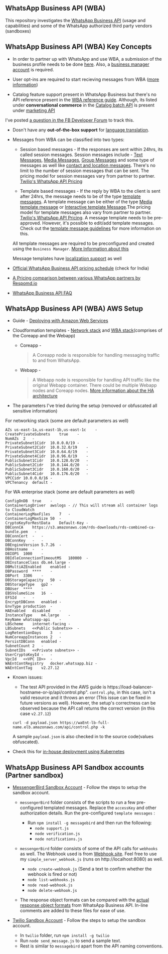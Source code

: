 ## WhatsApp Business API (WBA)
This repository investigates the [WhatsApp Business API](https://www.whatsapp.com/business/api) (usage and capabilities) and some of the WhatsApp authorized third party vendors (sandboxes) 

## WhatsApp Business API (WBA) Key Concepts
- In order to partner up with WhatsApp and use WBA, a submission of the business profile needs to be done [ here](https://www.facebook.com/business/m/whatsapp/business-api). Also, a [business manager account](https://business.facebook.com/) is required.

- User opt-ins are required to start recieving messages from WBA ([more information](https://developers.facebook.com/docs/whatsapp/guides/opt-in))

- Catalog feature support present in WhatsApp Business but there's no API reference present in the [WBA reference guide](https://developers.facebook.com/docs/whatsapp/api/reference). Although, its listed under **conversational commerce** in the [Catalog batch API](https://developers.facebook.com/docs/commerce-platform/catalog/batch-api) is present under [marketing API](https://developers.facebook.com/docs/marketing-api/catalog)

I've posted [a question in the FB Developer Forum](https://developers.facebook.com/community/threads/169810994424157/?post_id=169810997757490) to track this. 

- Dosn't have any **out-of-the-box support** for [language translation](https://developers.facebook.com/docs/whatsapp/message-templates/creation#translations). 

- Messages from WBA can be classified into two types:
    - Session based messages - If the responses are sent within 24hrs, its called session messages. Session messages include - [Text Messages](https://developers.facebook.com/docs/whatsapp/api/messages/text), [Media Messages](https://developers.facebook.com/docs/whatsapp/api/messages/media), [Group Messages](https://developers.facebook.com/docs/whatsapp/api/messages/group) and some type of messages as well like [contact and location messages](https://developers.facebook.com/docs/whatsapp/api/messages/others). There's no limit to the number of session messages that can be sent. The pricing model for session messages vary from partner to partner. [Twilio's WhatsApp API Pricing](https://www.twilio.com/whatsapp/pricing/in)

    - Template based messages - If the reply by WBA to the 
client is sent after 24hrs, the message needs to be of the type [template messages](https://developers.facebook.com/docs/whatsapp/api/messages/message-templates). A template message can be either of the type [Media template message](https://developers.facebook.com/docs/whatsapp/api/messages/message-templates/media-message-templates) or [Interactive template Message](https://developers.facebook.com/docs/whatsapp/api/messages/message-templates/interactive-message-templates).The pricing model for template messages also vary from partner to partner. [Twilio's WhatsApp API Pricing](https://www.twilio.com/whatsapp/pricing/in). A message template needs to be pre-approved. However, it's possible to edit/add template messages. Check out the [template message guidelines](https://developers.facebook.com/docs/whatsapp/message-templates/guidelines#tips) for more information on this.


    All template messages are required to be preconfigured and created using the `Business Manager`. [More Information about this](https://www.facebook.com/business/help/2055875911147364?id=2129163877102343)

    Message templates have [localization support](https://developers.facebook.com/docs/whatsapp/message-templates/localization) as well

- [Official WhatsApp Business API pricing schedule](https://developers.facebook.com/docs/whatsapp/pricing/) (check for India)
- [A Pricing comparison between various WhatsApp partners by Respomd.io](https://respond.io/blog/how-to-choose-a-whatsapp-partner-whatsapp-business-api-pricing/) 

- [WhatsApp Business API FAQ](https://developers.facebook.com/docs/whatsapp/faq/)

## WhatsApp Business API (WBA) AWS Setup

- Guide - [Deploying with Amazon Web Services](https://developers.facebook.com/docs/whatsapp/aws)
- Cloudformation templates - [Network stack](https://developers.facebook.com/docs/whatsapp/aws#network-setup) and [WBA stack](https://developers.facebook.com/docs/whatsapp/aws#whatsapp-setup)(comprises of the Coreapp and the Webapp)
    - Coreapp -
        > A Coreapp node is responsible for handling messaging traffic to and from WhatsApp. 
    - Webapp - 
        > A Webapp node is responsible for handling API traffic like the original Webapp container.
    There could be multiple Webapp nodes and Coreapp nodes. [More information about the HA architecture](https://developers.facebook.com/docs/whatsapp/high-availability/)

- The parameters I've tried during the setup (removed or obfuscated all sensitive information)

For networking stack (some are default parameters as well)
```
AZs	us-east-1a,us-east-1b,us-east-1c	-
CreatePrivateSubnets	true	-
NumAZs	2	-
PrivateSubnet1Cidr	10.0.0.0/19	-
PrivateSubnet2Cidr	10.0.32.0/19	-
PrivateSubnet3Cidr	10.0.64.0/19	-
PrivateSubnet4Cidr	10.0.96.0/19	-
PublicSubnet1Cidr	10.0.128.0/20	-
PublicSubnet2Cidr	10.0.144.0/20	-
PublicSubnet3Cidr	10.0.160.0/20	-
PublicSubnet4Cidr	10.0.176.0/20	-
VPCCidr	10.0.0.0/16	-
VPCTenancy	default	-
```
For WA enterprise stack (some are default parameters as well)
```
ConfigOnDB	true	-
ContainerLogDriver	awslogs	- // This will stream all container logs to CloudWatch
ContainerLogMaxFiles	7	-
ContainerLogMaxSize	50	-
CryptoKeyForRestData	Default-Key	-
DBConnCA	https://s3.amazonaws.com/rds-downloads/rds-combined-ca-bundle.pem	-
DBConnCert	-	-
DBConnKey	-	-
DBEngineVersion	5.7.26	-
DBHostname	-	-
DBIOPS	1000	-
DBIdleConnectionTimeoutMS	180000	-
DBInstanceClass	db.m4.large	-
DBMultiAZEnabled	enabled	-
DBPassword	****	-
DBPort	3306	-
DBStorageCapacity	50	-
DBStorageType	gp2	-
DBUser	****	-
EBSVolumeSize	16	-
EFSId	-	-
EncryptDBConn	enabled	-
EnvType	production	-
HAEnabled	disabled	-
InstanceType	m4.large	-
KeyName	whatsapp-api	-
LBScheme	internet-facing	-
LBSubnets	<<Public Subnets>>	-
LogRetentionDays	3	-
NumCoreappInstances	2	-
PersistDBConn	enabled	-
SubnetCount	2	-
SubnetIDs	<<Private subnets>>	-
UserCryptoKeyId	-	-
VpcId	<<VPC ID>>	-
WAEntContRegistry	docker.whatsapp.biz	-
WAEntContTag	v2.27.12
```
- Known issues:
    - The test API provided in the AWS guide is https://load-balancer-hostname-or-ip/api/control.php".   `control.php`, in this case, isn't a valid resource and it throws an error (This issue can be fixed in future versions as well). However, the setup's correctness can be observed because the API call returns the correct version (in this case `v2.27.12`)
    ```
    curl -d payload.json https://waEnt-lb-full-name.elb.amazonaws.com/api/control.php -k
    ```
    A sample `payload.json` is also checked in to the source code(values obfuscated).
    
- Check this for [in-house deployment using Kubernetes](https://developers.facebook.com/docs/whatsapp/installation)

## WhatsApp Business API Sandbox accounts (Partner sandbox)
- [MessengerBird Sandbox Account](https://support.messagebird.com/hc/en-us/articles/360002109957-Getting-Started-with-the-MessageBird-WhatsApp-Sandbox) - Follow the steps to setup the sandbox account.
    - `messengerBird` folder consists of the scripts to run a few pre-configured templated messages. Replace the `accessKey` and other authorization details. Run the  pre-configured `template messages`  :
        - Run `npm install -g messagebird` and then run the following:
            - `node support.js`
            - `node verification.js`
            - `node notifications.js`
    - `messengerBird` folder consists of some of the API calls for `webhooks` as well. The Webhook used is from [Webhook.site](https://webhook.site/). Feel free to use my `simple_server_webhook.js` (runs on http://localhost:8080) as well.
        - `node create-webhook.js` (Send a text to confirm whether the webhook is fired or not)
        - `node list-webhooks.js`
        - `node read-webhook.js`
        - `node delete-webhook.js`

    - The response object formats can be compared with the [actual response object formats](https://developers.facebook.com/docs/whatsapp/api/webhooks/inbound) from WhatsApp Business API. In-line comments are added to these files for ease of use.

- [Twilio Sandbox Account](https://www.twilio.com/docs/whatsapp/api#twilio-sandbox-for-whatsapp) - Follow the steps to setup the sandbox account.
    - In `twilio` folder, run `npm install -g twilio`
    - Run `node send_message.js` to send a sample text.
    - Rest is similar to `messagebird` apart from the API naming conventions.
